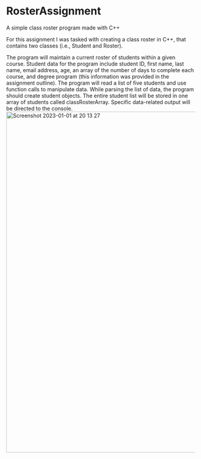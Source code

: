 # RosterAssignment
A simple class roster program made with C++

For this assignment I was tasked with creating a class roster in C++, that contains two classes (i.e., Student and Roster). 


The program will maintain a current roster of students within a given course. Student data for the program include student ID, first name, last name, email address, age, an array of the number of days to complete each course, and degree program (this information was provided in the assignment outline). 
The program will read a list of five students and use function calls to manipulate data. While parsing the list of data, the program should create student objects. The entire student list will be stored in one array of students called classRosterArray. Specific data-related output will be directed to the console.
<img width="908" alt="Screenshot 2023-01-01 at 20 13 27" src="https://github.com/MotBCS/RosterAssignment/assets/82474687/010a1179-bb53-4f34-a556-0e9e703090cc">
